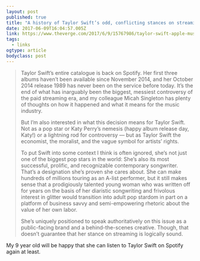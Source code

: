 ```yaml
---
layout: post 
published: true 
title: "A history of Taylor Swift’s odd, conflicting stances on streaming services" 
date: 2017-06-09T16:04:57.005Z 
link: https://www.theverge.com/2017/6/9/15767986/taylor-swift-apple-music-spotify-statements-timeline 
tags:
  - links
ogtype: article 
bodyclass: post 
---
```


> Taylor Swift’s entire catalogue is back on Spotify. Her first three albums haven’t been available since November 2014, and her October 2014 release 1989 has never been on the service before today. It’s the end of what has inarguably been the biggest, messiest controversy of the paid streaming era, and my colleague Micah Singleton has plenty of thoughts on how it happened and what it means for the music industry.
> 
> But I’m also interested in what this decision means for Taylor Swift. Not as a pop star or Katy Perry’s nemesis (happy album release day, Katy!) or a lightning rod for controversy — but as Taylor Swift the economist, the moralist, and the vague symbol for artists’ rights.
> 
> To put Swift into some context I think is often ignored, she’s not just one of the biggest pop stars in the world: She’s also its most successful, prolific, and recognizable contemporary songwriter. That’s a designation she’s proven she cares about. She can make hundreds of millions touring as an A-list performer, but it still makes sense that a prodigiously talented young woman who was written off for years on the basis of her diaristic songwriting and frivolous interest in glitter would transition into adult pop stardom in part on a platform of business savvy and semi-empowering rhetoric about the value of her own labor.
> 
> She’s uniquely positioned to speak authoritatively on this issue as a public-facing brand and  a behind-the-scenes creative. Though, that doesn’t guarantee that her stance on streaming is logically sound.

My 9 year old will be happy that she can listen to Taylor Swift on Spotify again at least.
